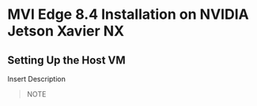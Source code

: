 # MVI Edge 8.4 Installation on NVIDIA Jetson Xavier NX

## Setting Up the Host VM
Insert Description
> NOTE
